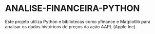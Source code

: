 # ANALISE-FINANCEIRA-PYTHON
Este projeto utiliza Python e bibliotecas como yfinance e Matplotlib para analisar os dados históricos de preços da ação AAPL (Apple Inc).
